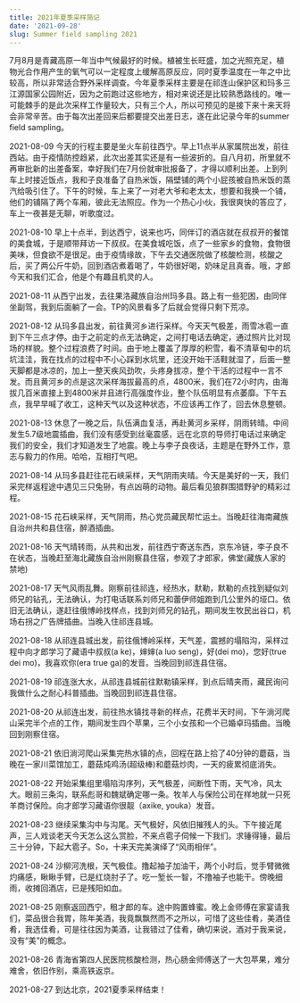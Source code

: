 ```yaml
---
title: 2021年夏季采样简记
date: '2021-09-28'
slug: Summer field sampling 2021
---
```


7月8月是青藏高原一年当中气候最好的时候。植被生长旺盛，加之光照充足，植物光合作用产生的氧气可以一定程度上缓解高原反应，同时夏季温度在一年之中比较高，所以非常适合野外采样调查。今年夏季采样主要是在祁连山保护区和玛多三江源国家公园附近，因为之前跑过这些地方，相对来说还是比较熟悉路线的。唯一可能棘手的是此次采样工作量较大，只有三个人，所以可预见的是接下来十来天将会非常辛苦。由于每次出差回来后都要提交出差日志，遂在此记录今年的summer field sampling。

2021-08-09
今天的行程主要是坐火车前往西宁。早上11点半从家属院出发，前往西站。由于疫情防控趋紧，此次出差其实还是有一些波折的。自八月初，所里就不再审批新的出差备案，幸好我们在7月份就审批报备了，才得以顺利出差。上到列车上时接近饭点，我和子良准备了自热米饭，隔壁铺的两个小屁孩被自热米饭的蒸汽给吸引住了。下午的时候，车上来了一对老大爷和老太太，想要和我换一个铺，他们的铺隔了两个车厢，彼此无法照应。作为一个热心小伙，我很爽快的答应了，车上一夜甚是无聊，听歌度过。

2021-08-10
早上十点半，到达西宁，说来也巧，同伴订的酒店就在叔叔开的餐馆的美食城，于是顺带拜访一下叔叔。在美食城吃饭，点了一些家乡的食物，食物很美味，但食欲不是很足。由于疫情缘故，下午去交通医院做了核酸检测，核酸之后，买了两公斤牛奶，回到酒店煮着喝了，牛奶很好喝，奶味足且真香。哦，才郎今天和我们汇合，他是个有趣且机灵的人。

2021-08-11
从西宁出发，去往果洛藏族自治州玛多县。路上有一些犯困，由同伴坐副驾，我到后面躺了一会。TP的风景看多了后就会觉得只剩下荒凉。

2021-08-12
从玛多县出发，前往黄河乡进行采样。今天天气极差，雨雪冰雹一直到下午三点才停。由于之前定的点无法确定，之间打电话去确定，通过照片比对现场的样貌。整个过程浪费了时间。由于地上覆盖了厚厚的积雪，看不清草甸中的坑坑洼洼，我在找点的过程中不小心踩到水坑里，还没开始干活鞋就湿了，后面一整天脚都是冰凉的，加上一整天疾风劲吹，头疼身拔凉，整个干活的过程中一言不发。而且黄河乡的点是这次采样海拔最高的点，4800米，我们在72小时内，由海拔几百米直接上到4800米并且进行高强度作业，整个队伍明显有点萎靡。下午五点，我早早喊了收工，这种天气以及这种状态，不应该再工作了，回去休息整顿。

2021-08-13
休息了一晚之后，队伍满血复活，再赴黄河乡采样，阴雨转晴。中间发生5.7级地震插曲，我们没有感受到丝毫震感，远在北京的导师打电话过来确定我们的安全，我们才知道发生了地震。晚上与李子良夜话，主题是在野外工作，意志与毅力的作用。哈哈，互相打气吧。

2021-08-14
从玛多县赶往花石峡采样，天气阴雨夹晴。今天是美好的一天，我们采完样返程途中遇见三只兔狲，有点凶萌的动物。最后看见狼群围猎野驴的精彩过程。

2021-08-15
花石峡采样，天气阴雨，热心党员藏民帮忙运土。当晚赶往海南藏族自治州共和县住宿，醉酒插曲。

2021-08-16
天气晴转雨，从共和出发，前往西宁寄送东西，京东冷链，李子良不在状态，当晚赶至海北藏族自治州刚察县住宿，参观了才郎家，佛堂(藏族人家的禁地)

2021-08-17
天气风雨乱舞。刚察前往祁连，经热水，默勒，默勒的点找到疑似刘师兄的钻孔，无法确认，为打电话联系刘师兄和蕾伊师姐跑到几公里外的垭口。依旧无法确认，遂赶往俄博岭找样点，找到刘师兄的钻孔，期间发生牧民出谷口，机场右拐之广告牌插曲。当晚入住祁连县城。

2021-08-18
从祁连县城出发，前往俄博岭采样，天气差，震撼的塌陷沟，采样过程中向才郎学习了藏语中叔叔(a ke)，婶婶(a luo seng)，好(dei mo)，您好(true dei mo)，我喜欢你(era true ga)的发音。当晚回到祁连县住宿。

2021-08-19
祁连涨大水，从祁连县城前往默勒镇采样，到点后晴夹雨，藏民询问我做什么之耐心科普插曲。当晚回到祁连县住宿。

2021-08-20
从祁连出发，前往热水镇找寻新的样点，花费半天时间，下午淌河爬山采完半个点的工作，期间发生四个苹果，三个小女孩和一个已婚卓玛插曲。当晚回到刚察住宿。

2021-08-21
依旧淌河爬山采集完热水镇的点，回程在路上拾了40分钟的蘑菇，当晚在一家川菜馆加工，蘑菇炖鸡汤(超级棒)和蘑菇炒肉，一天的疲累彻底消失。

2021-08-22
开始采集组里塌陷沟序列，天气极差，间断性下雨，天气冷，风太大。眼前三条沟，联系彪哥和魏斌确定哪一条。牧羊人与保险公司在样地就一只死羊商讨保险。向才郎学习藏语你很靓（axike, youka）发音。

2021-08-23
继续采集沟中与沟尾。天气极好，风依旧摧残人的头。下午接近尾声，三人戏谈老天今天怎么这么赏脸，不来点雹子伺候一下我们。求锤得锤，最后三十分钟，下起大雹子。So，十来天完美演绎了“风雨相伴”。

2021-08-24
沙柳河洗根，天气极佳。撸起袖子加油干，两个小时后，觉手臂微微灼痛感，瞅瞅手臂，已是红烧肘子了。吃一堑长一智，不撸袖子也能干。傍晚细雨，收摊回酒店，已是残阳如血。

2021-08-25
刚察返回西宁，租才郎的车。途中购置蜂蜜。晚上金师傅在家宴请我们，菜品很合我胃，陈年美酒，我竟飘飘然而不之所以，可惜了这些佳肴，美酒佳肴，我选佳肴，可是往往因为美酒，让我错过了佳肴，确切来说，酒对于我来说，没有“美”的概念。

2021-08-26
青海省第四人民医院核酸检测，热心肠金师傅送了一大包苹果，难分难舍，依旧作别，乘高铁返京。

2021-08-27
到达北京，2021夏季采样结束！





